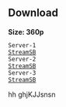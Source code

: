 <h2>Download</h2>
<b>Size: 360p</b>
<code><pre>
Server-1
<a target="_blank" href="https://streamsb.co/d/fi6k9h5gbjj1.html">StreamSB</a>
Server-2
<a href="https://playersb.com/d/6uabz7eau0kp.html" target="_blank">StreamSB</a>
Server-3
<a href="https://cloudemb.com/d/ptrx2y1pstza.html" target="_blank">StreamSB</a>
</pre></code>

hh
ghjKJJsnsn
